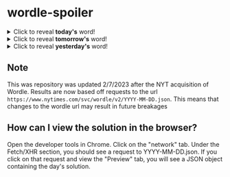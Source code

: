 # wordle-spoiler

<details>
  <summary>Click to reveal <b>today's</b> word!</summary>
  <br>
  <b> above </b>
</details>

<details>
  <summary>Click to reveal <b>tomorrow's</b> word!</summary>
  <br>
  <b> squat </b>
</details>

<details>
  <summary>Click to reveal <b>yesterday's</b> word!</summary>
  <br>
  <b> moose </b>
</details>

## Note
This was repository was updated 2/7/2023 after the NYT acquisition of Wordle. Results are now based off requests to the url `https://www.nytimes.com/svc/wordle/v2/YYYY-MM-DD.json`. This means that changes to the wordle url may result in future breakages

## How can I view the solution in the browser?
Open the developer tools in Chrome. Click on the "network" tab. Under the Fetch/XHR section, you should see a request to YYYY-MM-DD.json. If you click on that request and view the "Preview" tab, you will see a JSON object containing the day's solution.
